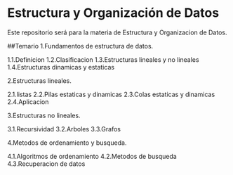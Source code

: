 # Estructura y Organización de Datos

Este repositorio será para la materia de Estructura y Organizacion de Datos.

##Temario
1.Fundamentos de estructura de datos.

1.1.Definicion
1.2.Clasificacion 
1.3.Estructuras lineales y no lineales
1.4.Estructuras dinamicas y estaticas

2.Estructuras lineales.

2.1.listas
2.2.Pilas estaticas y dinamicas
2.3.Colas estaticas y dinamicas 
2.4.Aplicacion

3.Estructuras no lineales.

3.1.Recursividad
3.2.Arboles
3.3.Grafos

4.Metodos de ordenamiento y busqueda.

4.1.Algoritmos de ordenamiento
4.2.Metodos de busqueda
4.3.Recuperacion de datos 
